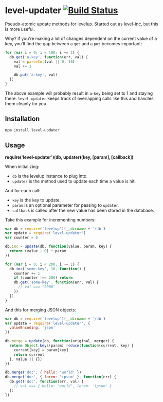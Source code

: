 # level-updater [![Build Status](https://secure.travis-ci.org/hughsk/level-update.png?branch=master)](http://travis-ci.org/hughsk/level-updater)

Pseudo-atomic update methods for
[levelup](http://github.com/rvagg/node-levelup). Started out as
[level-inc](http://github.com/hughsk/level-inc), but this is more useful.

Why? If you're making a lot of changes dependent on the current value of a
key, you'll find the gap between a `get` and a `put` becomes important:

``` javascript
for (var i = 0; i < 100; i += 1) {
  db.get('a-key', function(err, val) {
    val = parseInt(val || 0, 10)
    val += 1

    db.put('a-key', val)
  })
}
```

The above example will probably result in `a-key` being set to 1 and staying
there. `level-updater` keeps track of overlapping calls like this and handles
them cleanly for you.

## Installation ##

``` bash
npm install level-updater
```

## Usage ##

**require('level-updater')(db, updater)(key, [param], [callback])**

When initializing:

* `db` is the levelup instance to plug into.
* `updater` is the method used to update each time a value is hit.

And for each call:

* `key` is the key to update.
* `param` is an optional parameter for passing to `updater`.
* `callback` is called after the new value has been stored in the database.

Take this example for incrementing numbers:

``` javascript
var db = require('levelup')(__dirname + '/db')
var update = require('level-updater')
var counter = 0

db.inc = update(db, function(value, param, key) {
  return (value | 0) + param
})

for (var i = 0; i < 200; i += 1) {
  db.inc('some-key', 10, function() {
    counter += 1
    if (counter !== 200) return
    db.get('some-key', function(err, val) {
      // val === "2000"
    })
  })
}
```

And this for merging JSON objects:

``` javascript
var db = require('levelup')(__dirname + '/db')
var update = require('level-updater', {
  valueEncoding: 'json'
})

db.merge = update(db, function(original, merger) {
  return Object.keys(param).reduce(function(current, key) {
    current[key] = param[key]
    return current
  }, value || {})
})

db.merge('doc', { hello: 'world' })
db.merge('doc', { lorem: 'ipsum' }, function(err) {
  db.get('doc', function(err, val) {
    // val === { hello: 'world', lorem: 'ipsum' }
  })
})
```
